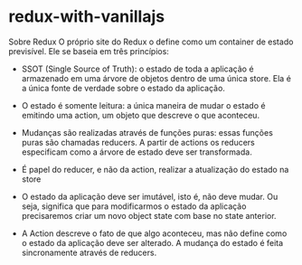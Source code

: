 # redux-with-vanillajs

Sobre Redux
O próprio site do Redux o define como um container de estado previsível. Ele se baseia em três princípios:

- SSOT (Single Source of Truth): o estado de toda a aplicação é armazenado em uma árvore de objetos dentro de uma única store. Ela é a única fonte de verdade sobre o estado da aplicação.
- O estado é somente leitura: a única maneira de mudar o estado é emitindo uma action, um objeto que descreve o que aconteceu.
- Mudanças são realizadas através de funções puras: essas funções puras são chamadas reducers. A partir de actions os reducers especificam como a árvore de estado deve ser transformada.

- É papel do reducer, e não da action, realizar a atualização do estado na store

- O estado da aplicação deve ser imutável, isto é, não deve mudar.  Ou seja, significa que para modificarmos o estado da aplicação precisaremos criar um novo object state com base no state anterior.

- A Action descreve o fato de que algo aconteceu, mas não define como o estado da aplicação deve ser alterado. A mudança do estado é feita sincronamente através de reducers.